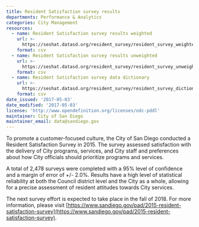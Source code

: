 ```yaml
---
title: Resident Satisfaction survey results
departments: Performance & Analytics
categories: City Management
resources:
  - name: Resident Satisfaction survey results weighted
    url: >-
      https://seshat.datasd.org/resident_survey/resident_survey_weighted_datasd.csv
    format: csv
  - name: Resident Satisfaction survey results unweighted
    url: >-
      https://seshat.datasd.org/resident_survey/resident_survey_unweighted_datasd.csv
    format: csv
  - name: Resident Satisfaction survey data dictionary
    url: >-
      https://seshat.datasd.org/resident_survey/resident_survey_dictionary_datasd.csv
    format: csv
date_issued: '2017-05-03'
date_modified: '2017-05-03'
license: 'http://www.opendefinition.org/licenses/odc-pddl'
maintainer: City of San Diego
maintainer_email: data@sandiego.gov
---
```

To promote a customer-focused culture, the City of San Diego conducted a Resident Satisfaction Survey in 2015. The survey assessed satisfaction with the delivery of City programs, services, and City staff and preferences about how City officials should prioritize programs and services.
<!--more-->

A total of 2,478 surveys were completed with a 95% level of confidence and a margin of error of +/- 2.0%. Results have a high level of statistical reliability at both the Council district level and the City as a whole, allowing for a precise assessment of resident attitudes towards City services.

The next survey effort is expected to take place in the fall of 2018. For more information, please visit [https://www.sandiego.gov/pad/2015-resident-satisfaction-survey](https://www.sandiego.gov/pad/2015-resident-satisfaction-survey).

